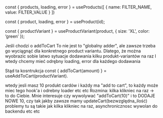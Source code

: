 const { products, loading, error } = useProducts([ { name: FILTER_NAME, value: FILTER_VALUE } ])

const { product, loading, error } = useProduct(id);

const { productVariant } = useProductVariant(product, { size: 'XL', color: ‘green’ });

Jeśli chodzi o addToCart
To nie jest to "globalny adder", ale zawsze trzeba go wyciągnąć dla konkretnego product variantu. Dlatego, że można wyobrazic sobie latwo sytuacje dodawania kilku produkt-variantów na raz
I wtedy chcemy mieć odrębny loading, error dla każdego dodawania

Stąd ta kosntrukcja
const { addToCart(amount) } = useAddToCart(productVariant).

wtedy jesli masz 10 produkt cardów i każdy ma "add to cart", to każdy może miec tego hook'a i odrebny loader etc etc
Rozmina: kilka klikniec na raz -> to do Ciebie. Mnie interesuje czy wywolywać "addToCart(10)" i to DODAJE NOWE 10,
czy tak jakby zawsze mamy updateCart(bezwzględna_ilość)
problemy tu są takie jak kilka klikniec na raz, asynchronicznosc wywolan do backendu etc etc

